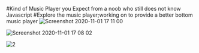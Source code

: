 #Kind of Music Player you Expect from a noob who still does not know Javascript
#Explore the music player;working on to provide a better bottom music player
![Screenshot 2020-11-01 17 11 00](https://user-images.githubusercontent.com/65110396/97802369-dfb09400-1c68-11eb-9670-15e92c2d0ead.png)





![Screenshot 2020-11-01 17 08 02](https://user-images.githubusercontent.com/65110396/97802378-eb03bf80-1c68-11eb-8f16-81ef2f879bfe.png)





![2](https://user-images.githubusercontent.com/65110396/97802380-efc87380-1c68-11eb-9aad-eb9b741a74c5.png)
